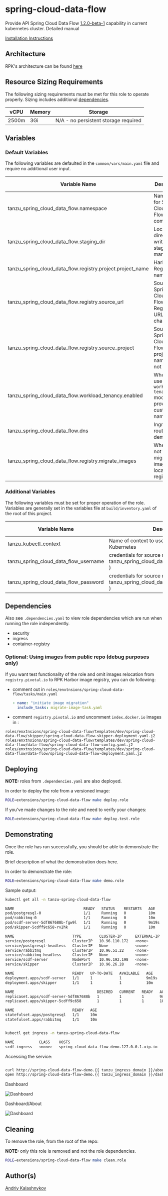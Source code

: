# spring-cloud-data-flow

Provide API Spring Cloud Data Flow [1.2.0-beta-1](https://network.pivotal.io/products/p-scdf-for-kubernetes/#/releases/774091) capability in current kubernetes cluster. Detailed manual

[Installation Instructions](https://docs.pivotal.io/scdf-k8s/1-1/preparing-to-install-scdf-for-kubernetes.html)


## Architecture

RPK's architecture can be found [here](../../../docs/ARCHITECTURE.md)


## Resource Sizing Requirements

The following sizing requirements must be met for this role to operate properly.  Sizing includes additional [dependencies](#dependencies).

| vCPU | Memory | Storage |
| --- | --- | --- |
| 2500m | 3Gi | N/A - no persistent storage required |

## Variables

### Default Variables

The following variables are defaulted in the `common/vars/main.yaml` file and require no additional user input.

| Variable Name                                     | Description                                                               | Default Value                      | Variable Type | Required |
|---------------------------------------------------|---------------------------------------------------------------------------|------------------------------------|---------------|----------|
| tanzu_spring_cloud_data_flow.namespace              | Namespace for Spring Cloud Data Flow components                                    | tanzu-spring-cloud-data-flow ( do not change )    | string        | yes      |
| tanzu_spring_cloud_data_flow.staging_dir            | Local directory to write the staging manfiests to                         | "{{ rpk_staging_dir }}/tanzu-spring-cloud-data-flow" | string        | yes      |
| tanzu_spring_cloud_data_flow.registry.project.project_name | Harbor Registry name to use                                        | spring-cloud-data-flow                      | string        | yes      |
| tanzu_spring_cloud_data_flow.registry.source_url    | Source Spring Cloud Data Flow Registry URL ( do not change )                 | registry.pivotal.io                | string        | yes      |
| tanzu_spring_cloud_data_flow.registry.source_project    | Source Spring Cloud Data Flow source project name ( do not change )                 | p-scdf-for-kubernetes                | string        | yes      |
| tanzu_spring_cloud_data_flow.workload_tenancy.enabled      | Whether to use the `workload-tenancy` module to provide custom namespaces | false                       | boolean       | yes      |
| tanzu_spring_cloud_data_flow.dns               | Ingress route to demo url                                                 | http://{{ tanzu_spring_cloud_data_flow.dns }                                  | string       | yes       |
| tanzu_spring_cloud_data_flow.registry.migrate_images      | Whether or not to migrate images to a local Harbor registry | true                       | boolean       | yes      |

### Additional Variables

The following variables must be set for proper operation of the role.  Variables are generally set in the variables file
at `build/inventory.yaml` of the root of this project.

| Variable Name                         	| Description                                                                                     	| Default Value 	| Variable Type 	| Required 	|
|-------------------------------------  	|-----------------------------------------------------------------------------------------------  	|---------------	|---------------	|----------	|
| tanzu_kubectl_context                 	| Name of context to use for connection to Kubernetes                                             	| -             	| string        	| yes      	|
| tanzu_spring_cloud_data_flow_username 	| credentials for source registry (refer to : tanzu_spring_cloud_data_flow.registry.source_url )  	| -             	| string        	| yes      	|
| tanzu_spring_cloud_data_flow_password 	| credentials for source registry (refer to : tanzu_spring_cloud_data_flow.registry.source_url )  	| -             	| string        	| yes      	|

## Dependencies

Also see `.dependencies.yaml` to view role dependencies which are run when running the role
independently.

* security
* ingress
* container-registry

### Optional: Using images from public repo (debug purposes only)

If you want test functionality of the role and omit images relocation from
`registry.pivotal.io` to RPK Harbor image registry, you can do following:

* comment out in `roles/enxtnsions/spring-cloud-data-flow/tasks/main.yaml`
  ```yaml
  - name: "initiate image migration"
    include_tasks: migrate-image-task.yaml
  ```
* comment `registry.pivotal.io` and uncomment `index.docker.io` images in :

```
roles/enxtnsions/spring-cloud-data-flow/templates/dev/spring-cloud-data-flow/skipper/spring-cloud-data-flow-skipper-deployment.yaml.j2
roles/enxtnsions/spring-cloud-data-flow/templates/dev/spring-cloud-data-flow/data-flow/spring-cloud-data-flow-config.yaml.j2
roles/enxtnsions/spring-cloud-data-flow/templates/dev/spring-cloud-data-flow/data-flow/spring-cloud-data-flow-deployment.yaml.j2
```


## Deploying

**NOTE:** roles from `.dependencies.yaml` are also deployed.

In order to deploy the role from a versioned image:

```bash
ROLE=extensions/spring-cloud-data-flow make deploy.role
```

If you've made changes to the role and need to verify your changes:

```bash
ROLE=extensions/spring-cloud-data-flow make deploy.test.role
```

## Demonstrating

Once the role has run successfully, you should be able to demonstrate the role.

Brief description of what the demonstration does here.

In order to demonstrate the role:

```bash
ROLE=extensions/spring-cloud-data-flow make demo.role
```

Sample output:

```bash
kubectl get all -n tanzu-spring-cloud-data-flow

NAME                               READY   STATUS    RESTARTS   AGE
pod/postgresql-0                   1/1     Running   0          10m
pod/rabbitmq-0                     1/1     Running   0          10m
pod/scdf-server-5df867688b-fgw9l   1/1     Running   0          9m19s
pod/skipper-5cdff9c658-rv2hk       1/1     Running   0          10m

NAME                          TYPE        CLUSTER-IP      EXTERNAL-IP   PORT(S)                                 AGE
service/postgresql            ClusterIP   10.96.110.172   <none>        5432/TCP                                10m
service/postgresql-headless   ClusterIP   None            <none>        5432/TCP                                10m
service/rabbitmq              ClusterIP   10.96.51.22     <none>        4369/TCP,5672/TCP,25672/TCP,15672/TCP   10m
service/rabbitmq-headless     ClusterIP   None            <none>        4369/TCP,5672/TCP,25672/TCP,15672/TCP   10m
service/scdf-server           NodePort    10.96.192.198   <none>        80:31645/TCP                            9m20s
service/skipper               ClusterIP   10.96.26.28     <none>        80/TCP                                  10m

NAME                          READY   UP-TO-DATE   AVAILABLE   AGE
deployment.apps/scdf-server   1/1     1            1           9m19s
deployment.apps/skipper       1/1     1            1           10m

NAME                                     DESIRED   CURRENT   READY   AGE
replicaset.apps/scdf-server-5df867688b   1         1         1       9m19s
replicaset.apps/skipper-5cdff9c658       1         1         1       10m

NAME                          READY   AGE
statefulset.apps/postgresql   1/1     10m
statefulset.apps/rabbitmq     1/1     10m


kubectl get ingress -n tanzu-spring-cloud-data-flow

NAME           CLASS    HOSTS                                          ADDRESS   PORTS   AGE
scdf-ingress   <none>   spring-cloud-data-flow-demo.127.0.0.1.xip.io             80      89s

```

Accessing the service:

```bash

curl http://spring-cloud-data-flow-demo.{{ tanzu_ingress_domain }}/about
open http://spring-cloud-data-flow-demo.{{ tanzu_ingress_domain }}/dashboard/#/apps

```

Dashboard

![Dashboard](./images/dashboard-apps.jpeg)

Dashboard/About

![Dashboard](./images/dashboard-about.jpeg)

## Cleaning

To remove the role, from the root of the repo:

**NOTE:** only this role is removed and not the role dependencies.

```bash
ROLE=extensions/spring-cloud-data-flow make clean.role
```

## Author(s)
[Andriy Kalashnykov](mailto:akalashnykov@vmware.com)
